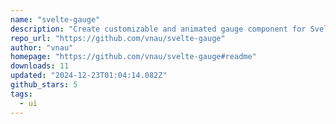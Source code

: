 ```yaml
---
name: "svelte-gauge"
description: "Create customizable and animated gauge component for Svelte applications."
repo_url: "https://github.com/vnau/svelte-gauge"
author: "vnau"
homepage: "https://github.com/vnau/svelte-gauge#readme"
downloads: 11
updated: "2024-12-23T01:04:14.082Z"
github_stars: 5
tags: 
  - ui
---
```

